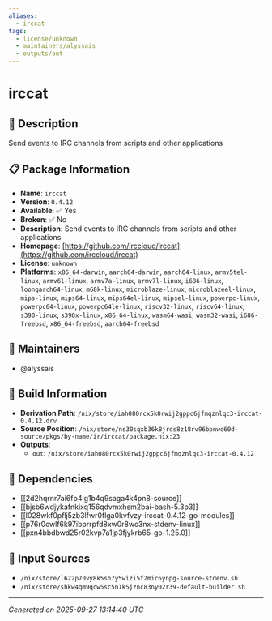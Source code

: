 ```yaml
---
aliases:
  - irccat
tags:
  - license/unknown
  - maintainers/alyssais
  - outputs/out
---
```


# irccat

## 📝 Description

Send events to IRC channels from scripts and other applications

## 📋 Package Information

- **Name**: `irccat`
- **Version**: `0.4.12`
- **Available**: ✅ Yes
- **Broken**: ✅ No
- **Description**: Send events to IRC channels from scripts and other applications
- **Homepage**: [https://github.com/irccloud/irccat](https://github.com/irccloud/irccat)
- **License**: `unknown`
- **Platforms**: `x86_64-darwin`, `aarch64-darwin`, `aarch64-linux`, `armv5tel-linux`, `armv6l-linux`, `armv7a-linux`, `armv7l-linux`, `i686-linux`, `loongarch64-linux`, `m68k-linux`, `microblaze-linux`, `microblazeel-linux`, `mips-linux`, `mips64-linux`, `mips64el-linux`, `mipsel-linux`, `powerpc-linux`, `powerpc64-linux`, `powerpc64le-linux`, `riscv32-linux`, `riscv64-linux`, `s390-linux`, `s390x-linux`, `x86_64-linux`, `wasm64-wasi`, `wasm32-wasi`, `i686-freebsd`, `x86_64-freebsd`, `aarch64-freebsd`
## 👥 Maintainers

- @alyssais


## 🔧 Build Information

- **Derivation Path**: `/nix/store/iah080rcx5k0rwij2gppc6jfmqznlqc3-irccat-0.4.12.drv`
- **Source Position**: `/nix/store/ns30sqxb36k8jrds8z18rv96bpnwc60d-source/pkgs/by-name/ir/irccat/package.nix:23`
- **Outputs**:
  - `out`:  `/nix/store/iah080rcx5k0rwij2gppc6jfmqznlqc3-irccat-0.4.12`

## 🔗 Dependencies

- [[2d2hqrnr7ai6fp4lg1b4q9saga4k4pn8-source]]
- [[bjsb6wdjykafnkixq156qdvmxhsm2bai-bash-5.3p3]]
- [[l028wkf0pflj5zb3lfwr0flga0kvfvzy-irccat-0.4.12-go-modules]]
- [[p76r0cwlf6k97ibprrpfd8xw0r8wc3nx-stdenv-linux]]
- [[pxn4bbdbwd25r02kvp7a1jp3fjykrb65-go-1.25.0]]

## 📁 Input Sources

- `/nix/store/l622p70vy8k5sh7y5wizi5f2mic6ynpg-source-stdenv.sh`
- `/nix/store/shkw4qm9qcw5sc5n1k5jznc83ny02r39-default-builder.sh`

---
*Generated on 2025-09-27 13:14:40 UTC*
